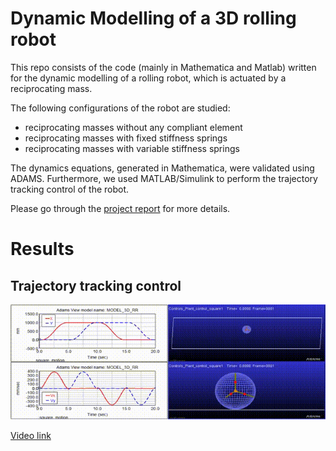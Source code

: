 # Dynamic Modelling of a 3D rolling robot

This repo consists of the code (mainly in Mathematica and Matlab) written for the dynamic modelling of a rolling robot, which is actuated by a reciprocating mass.

The following configurations of the robot are studied:
-  reciprocating masses without any compliant element
-  reciprocating masses with fixed stiffness springs
-  reciprocating masses with variable stiffness springs

The dynamics equations, generated in Mathematica, were validated using ADAMS. Furthermore, we used MATLAB/Simulink to perform the trajectory tracking control of the robot.

Please go through the [project report](rolling_robot_report.pdf) for more details.

# Results

## Trajectory tracking control

![Rolling Robot](./output.gif)

[Video link](https://www.youtube.com/watch?v=aDLdKx2OYiM)
